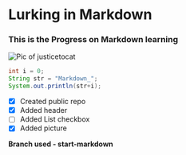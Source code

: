 # Lurking in Markdown
###   This is the Progress on Markdown learning

![Pic of justicetocat](https://octodex.github.com/images/justicetocat.jpg)

``` JAVA
int i = 0;
String str = "Markdown_";
System.out.println(str+i);
```
- [x] Created public repo
- [x] Added header
- [ ] Added List checkbox
- [x] Added picture

**Branch used - start-markdown**
